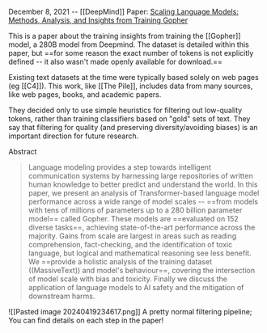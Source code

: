 December 8, 2021 -- [[DeepMind]]
Paper: [Scaling Language Models: Methods, Analysis, and Insights from Training Gopher](https://arxiv.org/abs/2112.11446)

This is a paper about the training insights from training the [[Gopher]] model, a 280B model from Deepmind.
The dataset is detailed within this paper, but ==for some reason the exact number of tokens is not explicitly defined -- it also wasn't made openly available for download.==

Existing text datasets at the time were typically based solely on web pages (eg [[C4]]). This work, like [[The Pile]], includes data from many sources, like web pages, books, and academic papers.

They decided only to use simple heuristics for filtering out low-quality tokens, rather than training classifiers based on "gold" sets of text. They say that filtering for quality (and preserving diversity/avoiding biases) is an important direction for future research.

Abstract
> Language modeling provides a step towards intelligent communication systems by harnessing large repositories of written human knowledge to better predict and understand the world. In this paper, we present an analysis of Transformer-based language model performance across a wide range of model scales -- ==from models with tens of millions of parameters up to a 280 billion parameter model== called Gopher. These models are ==evaluated on 152 diverse tasks==, achieving state-of-the-art performance across the majority. Gains from scale are largest in areas such as reading comprehension, fact-checking, and the identification of toxic language, but logical and mathematical reasoning see less benefit. We ==provide a holistic analysis of the training dataset ((MassiveText)) and model's behaviour==, covering the intersection of model scale with bias and toxicity. Finally we discuss the application of language models to AI safety and the mitigation of downstream harms.

![[Pasted image 20240419234617.png]]
A pretty normal filtering pipeline; You can find details on each step in the paper!

